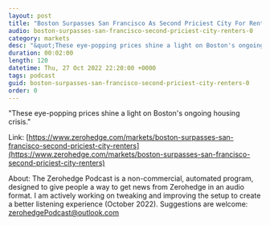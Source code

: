 ```yaml
---
layout: post
title: "Boston Surpasses San Francisco As Second Priciest City For Renters"
audio: boston-surpasses-san-francisco-second-priciest-city-renters-0
category: markets
desc: "&quot;These eye-popping prices shine a light on Boston's ongoing housing crisis.&quot; "
duration: 00:02:00
length: 120
datetime: Thu, 27 Oct 2022 22:20:00 +0000
tags: podcast
guid: boston-surpasses-san-francisco-second-priciest-city-renters-0
order: 0
---
```

&quot;These eye-popping prices shine a light on Boston's ongoing housing crisis.&quot; 

Link: [https://www.zerohedge.com/markets/boston-surpasses-san-francisco-second-priciest-city-renters](https://www.zerohedge.com/markets/boston-surpasses-san-francisco-second-priciest-city-renters)

About: The Zerohedge Podcast is a non-commercial, automated program, designed to give people a way to get news from Zerohedge in an audio format.  I am actively working on tweaking and improving the setup to create a better listening experience (October 2022).  Suggestions are welcome: [zerohedgePodcast@outlook.com](mailto:zerohedgePodcast@outlook.com)